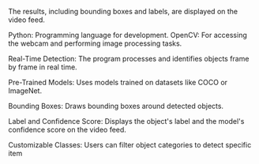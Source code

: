 The results, including bounding boxes and labels, are displayed on the video feed.

Python: Programming language for development.
OpenCV: For accessing the webcam and performing image processing tasks.

Real-Time Detection: The program processes and identifies objects frame by frame in real time.

Pre-Trained Models: Uses models trained on datasets like COCO or ImageNet.

Bounding Boxes: Draws bounding boxes around detected objects.

Label and Confidence Score: Displays the object's label and the model's confidence score on the video feed.

Customizable Classes: Users can filter object categories to detect specific item
